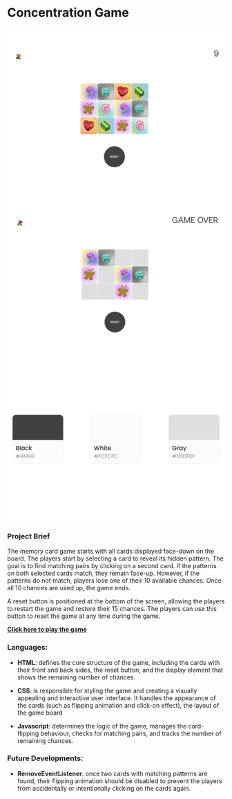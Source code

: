 # Concentration Game

![Game launch page](./images/Game%20screenshot%20-%201.png)
![Game launch page](./images/Game%20screenshot%20-%202.png)
![Game launch page](./images/Colour%20palette.png)

### Project Brief
The memory card game starts with all cards displayed face-down on the board. The players start by selecting a card to reveal its hidden pattern. The goal is to find matching pairs by clicking on a second card. If the patterns on both selected cards match, they remain face-up. However, if the patterns do not match, players lose one of their 10 available chances. Once all 10 chances are used up, the game ends.

A reset button is positioned at the bottom of the screen, allowing the players to restart the game and restore their 15 chances. The players can use this button to reset the game at any time during the game.

[**Click here to play the game**](http://127.0.0.1:5500/index.html)

### Languages:
* **HTML**: defines the core structure of the game, including the cards with their front and back sides, the reset button, and the display element that shows the remaining number of chances.

* **CSS**: is responsible for styling the game and creating a visually appealing and interactive user interface. It handles the appearance of the cards (such as flipping animation and click-on effect), the layout of the game board

* **Javascript**: determines the logic of the game, manages the card-flipping behaviour, checks for matching pairs, and tracks the number of remaining chances.

### Future Developments:

* **RemoveEventListener**: once two cards with matching patterns are found, their flipping animation should be disabled to prevent the players from accidentally or intentionally clicking on the cards again.